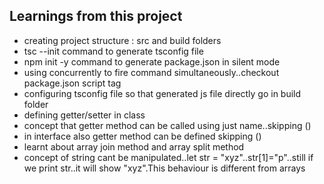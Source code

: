## Learnings from this project

* creating project structure : src and build folders
* tsc --init command to generate tsconfig file
* npm init -y command to generate package.json in silent mode
* using concurrently to fire command simultaneously..checkout package.json script tag
* configuring tsconfig file so that generated js file directly go in build folder
* defining getter/setter in class
* concept that getter method can be called using just name..skipping ()
* in interface also getter method can be defined skipping ()
* learnt about array join method and array split method
* concept of string cant be manipulated..let str = "xyz"..str[1]="p"..still if we
  print str..it will show "xyz".This behaviour is different from arrays
  